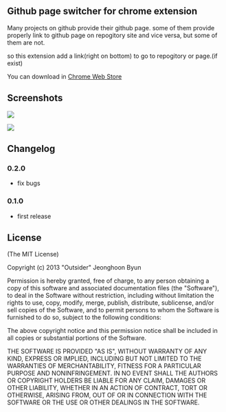 Github page switcher for chrome extension
-----------------------

Many projects on github provide their github page.
some of them provide properly link to github page on repogitory site and vice versa,
but some of them are not.

so this extension add a link(right on bottom) to go to repogitory or page.(if exist)

You can download in [Chrome Web Store](https://chrome.google.com/webstore/detail/github-page-switcher/hndlnhncbcihlpofblflckedkhdjieoe)

## Screenshots

![](https://raw.github.com/outsideris/github-page-switcher/master/doc/screenshots/screenshot1.gif)

![](https://raw.github.com/outsideris/github-page-switcher/master/doc/screenshots/screenshot2.gif)

## Changelog

### 0.2.0
* fix bugs

### 0.1.0
* first release

## License
(The MIT License)

Copyright (c) 2013 "Outsider" Jeonghoon Byun

Permission is hereby granted, free of charge, to any person
obtaining a copy of this software and associated documentation
files (the "Software"), to deal in the Software without
restriction, including without limitation the rights to use,
copy, modify, merge, publish, distribute, sublicense, and/or sell
copies of the Software, and to permit persons to whom the
Software is furnished to do so, subject to the following
conditions:

The above copyright notice and this permission notice shall be
included in all copies or substantial portions of the Software.

THE SOFTWARE IS PROVIDED "AS IS", WITHOUT WARRANTY OF ANY KIND,
EXPRESS OR IMPLIED, INCLUDING BUT NOT LIMITED TO THE WARRANTIES
OF MERCHANTABILITY, FITNESS FOR A PARTICULAR PURPOSE AND
NONINFRINGEMENT. IN NO EVENT SHALL THE AUTHORS OR COPYRIGHT
HOLDERS BE LIABLE FOR ANY CLAIM, DAMAGES OR OTHER LIABILITY,
WHETHER IN AN ACTION OF CONTRACT, TORT OR OTHERWISE, ARISING
FROM, OUT OF OR IN CONNECTION WITH THE SOFTWARE OR THE USE OR
OTHER DEALINGS IN THE SOFTWARE.
